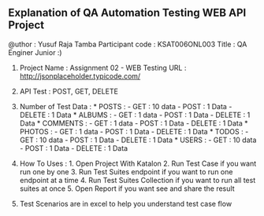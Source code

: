 Explanation of QA Automation Testing WEB API Project
----------------------------------------------------
@uthor 		: Yusuf Raja Tamba
Participant code  : KSAT006ONL003
Title 		: QA Enginer Junior :)

1. Project Name : Assignment 02 - WEB Testing URL : http://jsonplaceholder.typicode.com/
2. API Test : POST, GET, DELETE
3. Number of Test Data :
		* POSTS : 
			- GET 	: 10 data
			- POST 	: 1 Data
			- DELETE	: 1 Data
		* ALBUMS : 
			- GET 	: 1 data
			- POST 	: 1 Data
			- DELETE	: 1 Data
		* COMMENTS : 
			- GET 	: 1 data
			- POST 	: 1 Data
			- DELETE	: 1 Data
		* PHOTOS : 
			- GET 	: 1 data
			- POST 	: 1 Data
			- DELETE	: 1 Data
		* TODOS : 
			- GET 	: 10 data
			- POST 	: 1 Data
			- DELETE	: 1 Data
		* USERS : 
			- GET 	: 10 data
			- POST 	: 1 Data
			- DELETE	: 1 Data

4. How To Uses :
		1. Open Project With Katalon
		2. Run Test Case if you want run one by one
		3. Run Test Suites endpoint if you want to run one endpoint at a time
		4. Run Test Suites Collection if you want to run all test suites at once
		5. Open Report if you want see and share the result 

5. Test Scenarios are in excel to help you understand test case flow
